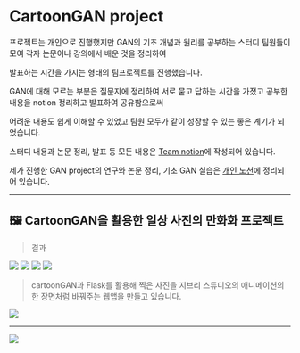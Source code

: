 # CartoonGAN project

프로젝트는 개인으로 진행했지만 GAN의 기초 개념과 원리를 공부하는 스터디 팀원들이 모여 각자 논문이나 강의에서 배운 것을 정리하여

발표하는 시간을 가지는 형태의 팀프로젝트를 진행했습니다. 

GAN에 대해 모르는 부분은 질문지에 정리하여 서로 묻고 답하는 시간을 가졌고 공부한 내용을 notion 정리하고 발표하여 공유함으로써 

어려운 내용도 쉽게 이해할 수 있었고 팀원 모두가 같이 성장할 수 있는 좋은 계기가 되었습니다.

스터디 내용과 논문 정리, 발표 등 모든 내용은 [Team notion](https://www.notion.so/Team-Project-3-GAN-a49960e2bbae4bc39cb3834d4761716b)에 작성되어 있습니다.

제가 진행한 GAN project의 연구와 논문 정리, 기초 GAN 실습은 [개인 노션](https://www.notion.so/5acc75eb43c648068735460db62b7080?v=56314af0e727434e87152b9c8aa95758)에 정리되어 있습니다.

------------------------------

## 🖼 CartoonGAN을 활용한 일상 사진의 만화화 프로젝트

> 결과

<img src = "https://user-images.githubusercontent.com/18055781/121912204-5c613000-cd6b-11eb-80c4-7fe4cdc030e2.jpeg">
<img src = "https://user-images.githubusercontent.com/18055781/121912271-6a16b580-cd6b-11eb-962f-f154a5c0a890.jpeg">
<img src = "https://user-images.githubusercontent.com/18055781/121912287-6e42d300-cd6b-11eb-9939-b71b96574426.jpeg">
<img src = "https://user-images.githubusercontent.com/18055781/121912296-6f740000-cd6b-11eb-865a-3d6ec4a6e14c.jpeg">






> cartoonGAN과 Flask를 활용해 찍은 사진을 지브리 스튜디오의 애니메이션의 한 장면처럼 바꿔주는 웹앱을 만들고 있습니다.


<img src="https://user-images.githubusercontent.com/18055781/121482757-63eda580-ca08-11eb-8111-8b5a6f8ec290.gif">

------------------------------

<img src="https://user-images.githubusercontent.com/18055781/121298617-249f5600-c92f-11eb-9796-86292c7e7b2f.png">


